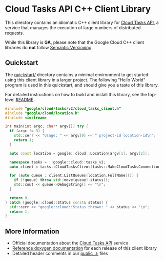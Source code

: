 # Cloud Tasks API C++ Client Library

This directory contains an idiomatic C++ client library for
[Cloud Tasks API][cloud-service-root], a service that manages the execution of
large numbers of distributed requests.

While this library is **GA**, please note that the Google Cloud C++ client
libraries do **not** follow [Semantic Versioning](https://semver.org/).

## Quickstart

The [quickstart/](quickstart/README.md) directory contains a minimal environment
to get started using this client library in a larger project. The following
"Hello World" program is used in this quickstart, and should give you a taste of
this library.

For detailed instructions on how to build and install this library, see the
top-level [README](/README.md#building-and-installing).

<!-- inject-quickstart-start -->

```cc
#include "google/cloud/tasks/v2/cloud_tasks_client.h"
#include "google/cloud/location.h"
#include <iostream>

int main(int argc, char* argv[]) try {
  if (argc != 3) {
    std::cerr << "Usage: " << argv[0] << " project-id location-id\n";
    return 1;
  }

  auto const location = google::cloud::Location(argv[1], argv[2]);

  namespace tasks = ::google::cloud::tasks_v2;
  auto client = tasks::CloudTasksClient(tasks::MakeCloudTasksConnection());

  for (auto queue : client.ListQueues(location.FullName())) {
    if (!queue) throw std::move(queue).status();
    std::cout << queue->DebugString() << "\n";
  }

  return 0;
} catch (google::cloud::Status const& status) {
  std::cerr << "google::cloud::Status thrown: " << status << "\n";
  return 1;
}
```

<!-- inject-quickstart-end -->

## More Information

- Official documentation about the [Cloud Tasks API][cloud-service-docs] service
- [Reference doxygen documentation][doxygen-link] for each release of this
  client library
- Detailed header comments in our [public `.h`][source-link] files

[cloud-service-docs]: https://cloud.google.com/tasks/docs
[cloud-service-root]: https://cloud.google.com/tasks
[doxygen-link]: https://cloud.google.com/cpp/docs/reference/tasks/latest/
[source-link]: https://github.com/googleapis/google-cloud-cpp/tree/main/google/cloud/tasks
